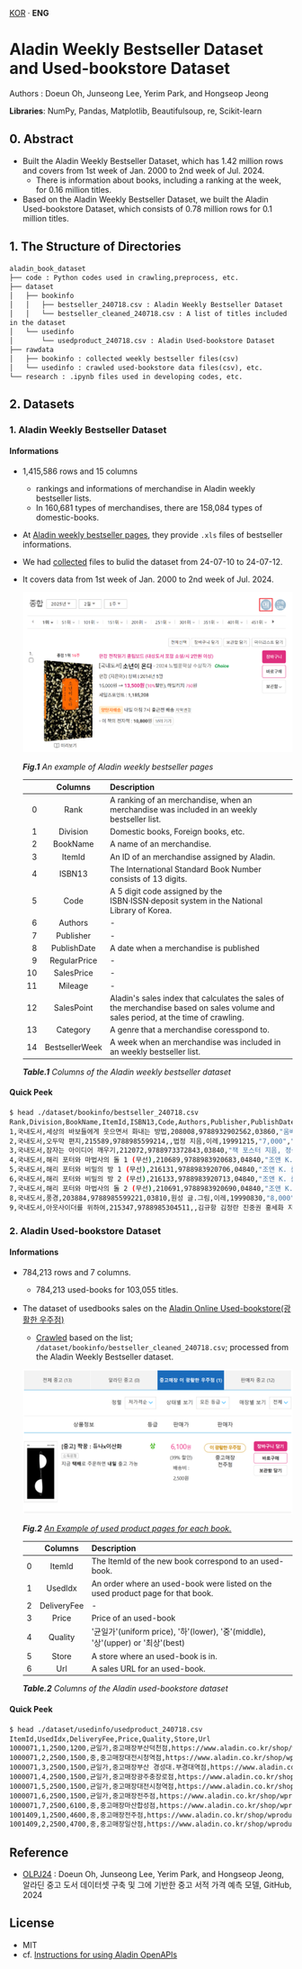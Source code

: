 [KOR](./README_KOR.md) · **ENG**

# Aladin Weekly Bestseller Dataset and Used-bookstore Dataset

Authors : Doeun Oh, Junseong Lee, Yerim Park, and Hongseop Jeong

**Libraries**: NumPy, Pandas, Matplotlib, Beautifulsoup, re, Scikit-learn

## 0. Abstract

- Built the Aladin Weekly Bestseller Dataset, which has 1.42 million rows and covers from 1st week of Jan. 2000 to 2nd week of Jul. 2024.
  - There is information about books, including a ranking at the week, for 0.16 million titles.
- Based on the Aladin Weekly Bestseller Dataset, we built the Aladin Used-bookstore Dataset, which consists of 0.78 million rows for 0.1 million titles.

## 1. The Structure of Directories

```
aladin_book_dataset
├── code : Python codes used in crawling,preprocess, etc.
├── dataset
│   ├── bookinfo
│   │   ├── bestseller_240718.csv : Aladin Weekly Bestseller Dataset
│   │   └── bestseller_cleaned_240718.csv : A list of titles included in the dataset
│   └── usedinfo
│       └── usedproduct_240718.csv : Aladin Used-bookstore Dataset
├── rawdata
│   ├── bookinfo : collected weekly bestseller files(csv)
│   └── usedinfo : crawled used-bookstore data files(csv), etc.
└── research : .ipynb files used in developing codes, etc.
```

## 2. Datasets

### 1. Aladin Weekly Bestseller Dataset

#### Informations

- 1,415,586 rows and 15 columns
  - rankings and informations of merchandise in Aladin weekly bestseller lists.
  - In 160,681 types of merchandises, there are 158,084 types of domestic-books.
- At [Aladin weekly bestseller pages](https://www.aladin.co.kr/shop/common/wbest.aspx?BranchType=1), they provide `.xls` files of bestseller informations.
- We had [collected](./research/240718_crawling_step0-2_by_js.ipynb) files to bulid the dataset from 24-07-10 to 24-07-12.
- It covers data from 1st week of Jan. 2000 to 2nd week of Jul. 2024.

  ![img1](./imgs/bestpage.png)

  *<b>Fig.1</b> An example of Aladin weekly bestseller pages*

  |    |Columns          |Description                                   |
  |---:|:---------------:|----------------------------------------------|
  | 0  | Rank            |A ranking of an merchandise, when an merchandise was included in an weekly bestseller list.|
  | 1  | Division        |Domestic books, Foreign books, etc.|
  | 2  | BookName        |A name of an merchandise.|
  | 3  | ItemId          |An ID of an merchandise assigned by Aladin.|
  | 4  | ISBN13          |The International Standard Book Number consists of 13 digits.|
  | 5  | Code            |A 5 digit code assigned by the ISBN·ISSN·deposit system in the National Library of Korea.|
  | 6  | Authors         |-|
  | 7  | Publisher       |-|
  | 8  | PublishDate     |A date when a merchandise is published|
  | 9  | RegularPrice    |-|
  | 10 | SalesPrice      |-|
  | 11 | Mileage         |-|
  | 12 | SalesPoint      |Aladin's sales index that calculates the sales of the merchandise based on sales volume and sales period, at the time of crawling.|
  | 13 | Category        |A genre that a merchandise coresspond to.|
  | 14 | BestsellerWeek  |A week when an merchandise was included in an weekly bestseller list.|

  *<b>Table.1</b> Columns of the Aladin weekly bestseller dataset*

#### Quick Peek

```bash
$ head ./dataset/bookinfo/bestseller_240718.csv 
Rank,Division,BookName,ItemId,ISBN13,Code,Authors,Publisher,PublishDate,RegularPrice,SalesPrice,Mileage,SalesPoint,Category,BestsellerWeek
1,국내도서,세상의 바보들에게 웃으면서 화내는 방법,208008,9788932902562,03860,"움베르토 에코 지음, 이세욱 옮김",열린책들,19991010,"9,500","8,550",470점,2695,에세이,2000년1월1주
2,국내도서,오두막 편지,215589,9788985599214,,법정 지음,이레,19991215,"7,000","6,300",350점,1922,종교/역학,2000년1월1주
3,국내도서,잠자는 아이디어 깨우기,212072,9788973372843,03840,"잭 포스터 지음, 정상수 옮김",해냄,19991120,"8,000","7,200",400점,267,자기계발,2000년1월1주
4,국내도서,해리 포터와 마법사의 돌 1 (무선),210689,9788983920683,04840,"조앤 K. 롤링 지음, 김혜원 옮김",문학수첩,19991119,"8,000","7,200",400점,20442,소설/시/희곡,2000년1월1주
5,국내도서,해리 포터와 비밀의 방 1 (무선),216131,9788983920706,04840,"조앤 K. 롤링 지음, 김혜원 옮김",문학수첩,19991220,"8,000","7,200",400점,16978,소설/시/희곡,2000년1월1주
6,국내도서,해리 포터와 비밀의 방 2 (무선),216133,9788983920713,04840,"조앤 K. 롤링 지음, 김혜원 옮김",문학수첩,19991230,"8,000","7,200",400점,16601,소설/시/희곡,2000년1월1주
7,국내도서,해리 포터와 마법사의 돌 2 (무선),210691,9788983920690,04840,"조앤 K. 롤링 지음, 김혜원 옮김",문학수첩,19991119,"8,000","7,200",400점,18465,소설/시/희곡,2000년1월1주
8,국내도서,풍경,203884,9788985599221,03810,원성 글.그림,이레,19990830,"8,000","7,200",400점,1907,종교/역학,2000년1월1주
9,국내도서,아웃사이더를 위하여,215347,9788985304511,,김규항 김정란 진중권 홍세화 지음,아웃사이더,19991125,"7,000","6,300",350점,807,사회과학,2000년1월1주
```

### 2. Aladin Used-bookstore Dataset

#### Informations

- 784,213 rows and 7 columns.
  - 784,213 used-books for 103,055 titles.
- The dataset of usedbooks sales on the [Aladin Online Used-bookstore(광활한 우주점)](https://www.aladin.co.kr/usedstore/wonline.aspx?start=we)
  - [Crawled](./code/step1_crawling_usedinfo.py) based on the list; `/dataset/bookinfo/bestseller_cleaned_240718.csv`; processed from the Aladin Weekly Bestseller dataset.

  ![img2](./imgs/usedpage.png)
  
  *<b>Fig.2</b> [An Example of used product pages for each book.](https://www.aladin.co.kr/shop/UsedShop/wuseditemall.aspx?ItemId=254468327&TabType=3&Fix=1
  )*

  |  |Columns      |Description|
  |-:|:-----------:|-|
  |0 | ItemId      | The ItemId of the new book correspond to an used-book. |
  |1 | UsedIdx     | An order where an used-book were listed on the used product page for that book.|
  |2 | DeliveryFee | - |
  |3 | Price       | Price of an used-book |
  |4 | Quality     | '균일가'(uniform price), '하'(lower), '중'(middle), '상'(upper) or '최상'(best) |
  |5 | Store       | A store where an used-book is in.|
  |6 | Url         | A sales URL for an used-book. |

  *<b>Table.2</b> Columns of the Aladin used-bookstore dataset*

#### Quick Peek

```bash
$ head ./dataset/usedinfo/usedproduct_240718.csv 
ItemId,UsedIdx,DeliveryFee,Price,Quality,Store,Url
1000071,1,2500,1200,균일가,중고매장부산덕천점,https://www.aladin.co.kr/shop/wproduct.aspx?ItemId=140023651
1000071,2,2500,1500,중,중고매장대전시청역점,https://www.aladin.co.kr/shop/wproduct.aspx?ItemId=109459918
1000071,3,2500,1500,균일가,중고매장부산 경성대.부경대역점,https://www.aladin.co.kr/shop/wproduct.aspx?ItemId=198392913
1000071,4,2500,1500,균일가,중고매장광주충장로점,https://www.aladin.co.kr/shop/wproduct.aspx?ItemId=189185916
1000071,5,2500,1500,균일가,중고매장대전시청역점,https://www.aladin.co.kr/shop/wproduct.aspx?ItemId=189184440
1000071,6,2500,1500,균일가,중고매장전주점,https://www.aladin.co.kr/shop/wproduct.aspx?ItemId=170067222
1000071,7,2500,6100,중,중고매장마산합성점,https://www.aladin.co.kr/shop/wproduct.aspx?ItemId=328649150
1001409,1,2500,4600,중,중고매장전주점,https://www.aladin.co.kr/shop/wproduct.aspx?ItemId=331232822
1001409,2,2500,4700,중,중고매장일산점,https://www.aladin.co.kr/shop/wproduct.aspx?ItemId=342294915
```

## Reference

- [OLPJ24][(OLPJ24)] : Doeun Oh, Junseong Lee, Yerim Park, and Hongseop Jeong, 알라딘 중고 도서 데이터셋 구축 및 그에 기반한 중고 서적 가격 예측 모델, GitHub, 2024

## License

- MIT
- cf. [Instructions for using Aladin OpenAPIs](https://blog.aladin.co.kr/openapi/5353304)

[(OLPJ24)]:https://github.com/kdt-3-second-Project/aladin_usedbook "OLPJ24"
